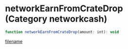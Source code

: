 # networkEarnFromCrateDrop (Category networkcash)

```js
function networkEarnFromCrateDrop(amount: int): void
```

[filename](networkEarnFromCrateDrop_m.md ':include')